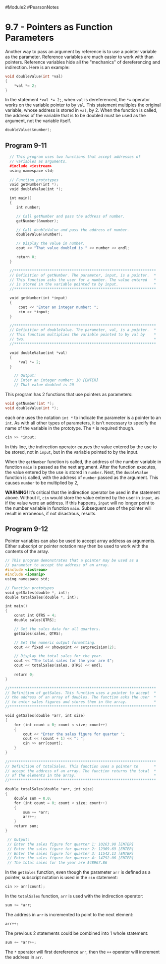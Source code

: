 #Module2 #PearsonNotes 
# 9.7 - Pointers as Function Parameters
Another way to pass an argument by reference is to use a pointer variable as the parameter. Reference variables are much easier to work with than pointers. Reference variables hide all the "mechanics" of dereferencing and indirection.
Here is an example:
```c++
void doubleValue(int *val)
{
	*val *= 2;
}
```
In the statement `*val *= 2;`, when `val` is dereferenced, the `*=` operator works on the variable pointer to by `val`. This statement multiples the original variable, whose address is stored in `val`, by 2. 
When the function is called, the address of the variable that is to be doubled must be used as the argument, not the variable itself.
```c++
doubleValue(&number);
```

## Program 9-11
```c++
  // This program uses two functions that accept addresses of
  // variables as arguments.
  #include <iostream>
  using namespace std;
  
  // Function prototypes
  void getNumber(int *);
  void doubleValue(int *);

  int main()
  {
     int number;

     // Call getNumber and pass the address of number.
     getNumber(&number);

     // Call doubleValue and pass the address of number.
     doubleValue(&number);

     // Display the value in number.
     cout << "That value doubled is " << number << endl;

     return 0;
  }

  //****************************************************************
  // Definition of getNumber. The parameter, input, is a pointer.  *
  // This function asks the user for a number. The value entered   *
  // is stored in the variable pointed to by input.                *
  //****************************************************************

  void getNumber(int *input)
  {
      cout << "Enter an integer number: ";
      cin >> *input;
  }

  //****************************************************************
  // Definition of doubleValue. The parameter, val, is a pointer.  *
  // This function multiplies the variable pointed to by val by    *
  // two.                                                          *
  //****************************************************************

  void doubleValue(int *val)
  {
      *val *= 2;
  }

	// Output:
	// Enter an integer number: 10 [ENTER]
	// That value doubled is 20
```

This program has 2 functions that use pointers as parameters:
```c++
void getNumber(int *);
void doubleValue(int *);
```
each one uses the notation `int *` to indicate the parameter is a pointer to an `int`. As with all other types of parameters, it isn't necessary to specify the name of the variable in the prototype. The `*` is required though.

```c++
cin >> *input;
```
In this line, the indirection operator causes the value entered by the use to be stored, not in `input`, but in the variable pointed to by the input.

When the `getNumber` function is called, the address of the number variable in function `main` is passed as the next argument. After the function executes, the value entered by the use is stored in `number`. Next, the `doubleValue` function is called, with the address of `number` passed as the argument. This causes `number` to be multiplied by 2,

**WARNING!** It’s critical that the indirection operator be used in the statement above. Without it, `cin` would store the value entered by the user in `input`, as if the value were an address. If this happens, `input` will no longer point to the number variable in function `main`﻿. Subsequent use of the pointer will result in erroneous, if not disastrous, results.

## Program 9-12
Pointer variables can also be used to accept array address as arguments. Either subscript or pointer notation may then be used to work with the contents of the array.
```c++
// This program demonstrates that a pointer may be used as a 
// parameter to accept the address of an array. 
#include <iostream> 
#include <iomanip> 
using namespace std; 

// Function prototypes 
void getSales(double *, int); 
double totalSales(double *, int); 

int main() 
{ 
    const int QTRS = 4; 
    double sales[QTRS]; 

    // Get the sales data for all quarters. 
    getSales(sales, QTRS); 

    // Set the numeric output formatting. 
    cout << fixed << showpoint << setprecision(2); 

    // Display the total sales for the year. 
    cout << "The total sales for the year are $"; 
    cout << totalSales(sales, QTRS) << endl; 
    
    return 0; 
} 

//****************************************************************** 
// Definition of getSales. This function uses a pointer to accept  * 
// the address of an array of doubles. The function asks the user  * 
// to enter sales figures and stores them in the array.            * 
//****************************************************************** 

void getSales(double *arr, int size) 
{ 
    for (int count = 0; count < size; count++) 
    { 
        cout << "Enter the sales figure for quarter "; 
        cout << (count + 1) << ": "; 
        cin >> arr[count]; 
    } 
} 
 
//****************************************************************** 
// Definition of totalSales. This function uses a pointer to       * 
// accept the address of an array. The function returns the total  * 
// of the elements in the array.                                   * 
//****************************************************************** 

double totalSales(double *arr, int size) 
{ 
    double sum = 0.0; 
    for (int count = 0; count < size; count++) 
    { 
        sum += *arr; 
        arr++; 
    } 
    return sum; 
}

 // Output:
 // Enter the sales figure for quarter 1: 10263.98 [ENTER]
 // Enter the sales figure for quarter 2: 12369.69 [ENTER]
 // Enter the sales figure for quarter 3: 11542.13 [ENTER]
 // Enter the sales figure for quarter 4: 14792.06 [ENTER]
 // The total sales for the year are $48967.86
```

In the `getSales` function, even though the parameter `arr` is defined as a pointer, subscript notation is used in the `cin` statement:
```c++
cin >> arr[count];
```

In the `totalSales` function, `arr` is used with the indirection operator:
```c++
sum += *arr;
```

The address in `arr` is incremented to point to the next element:
```c++
arr++;
```

The previous 2 statements could be combined into 1 whole statement:
```c++
sum += *arr++;
```
The `*` operator will first dereference `arr`, then the `++` operator will increment the address in `arr`.